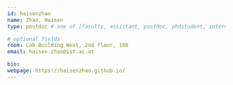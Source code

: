 ```yaml
---
id: haisenzhao
name: Zhao, Haisen
type: postdoc # one of [faculty, assistant, postdoc, phdstudent, intern]

# optional fields
room: Lab Building West, 2nd floor, 108
email: haisen.zhao@ist.ac.at

bio:
webpage: https://haisenzhao.github.io/
---
```

